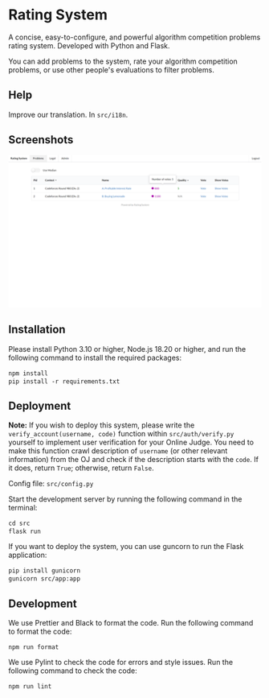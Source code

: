 # Rating System

A concise, easy-to-configure, and powerful algorithm competition problems rating system. Developed with Python and Flask.

You can add problems to the system, rate your algorithm competition problems, or use other people's evaluations to filter problems.

## Help

Improve our translation. In `src/i18n`.

## Screenshots

![](screenshots.png)

## Installation

Please install Python 3.10 or higher, Node.js 18.20 or higher, and run the following command to install the required packages:

```
npm install
pip install -r requirements.txt
```

## Deployment

**Note:** If you wish to deploy this system, please write the `verify_account(username, code)` function within `src/auth/verify.py` yourself to implement user verification for your Online Judge. You need to make this function crawl description of `username` (or other relevant information) from the OJ and check if the description starts with the `code`. If it does, return `True`; otherwise, return `False`.

Config file: `src/config.py`

Start the development server by running the following command in the terminal:

```
cd src
flask run
```

If you want to deploy the system, you can use guncorn to run the Flask application:

```
pip install gunicorn
gunicorn src/app:app
```

## Development

We use Prettier and Black to format the code. Run the following command to format the code:

```
npm run format
```

We use Pylint to check the code for errors and style issues. Run the following command to check the code:

```
npm run lint
```
